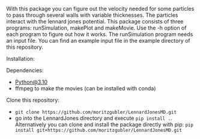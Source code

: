 With this package you can figure out the velocity needed for some particles to pass through several walls with variable thicknesses. The particles interact with the lennard jones potential.
This package consists of three programs: runSimulation, makePlot and makeMovie. Use the -h option of each program to figure out how it works. The runSimulation program needs an input file. You can find an example input file 
in the example directory of this repository.


Installation:

Dependencies: 
- Python@3.10
- ffmpeg to make the movies (can be installed with conda)

Clone this repository:

- ```git clone https://github.com/moritzgubler/LennardJonesMD.git```
- go into the LennardJones directory and execute ```pip install .```. Alternatively you can clone and install the package directly with pip: ```pip install git+https://github.com/moritzgubler/LennardJonesMD.git```

